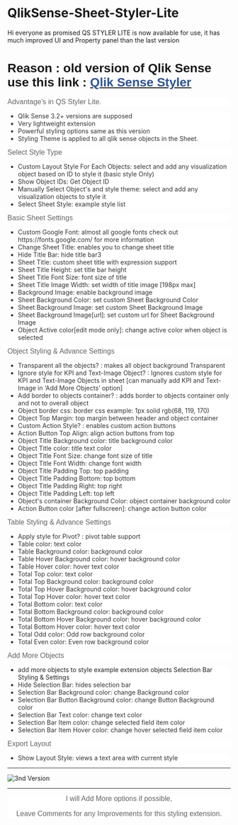 # QlikSense-Sheet-Styler-Lite




<p class=MsoSubtitle>Hi everyone as promised QS STYLER LITE is now available
for use, it has much improved UI and Property panel than the last version</p>

<h1><span style='font-family:"Calibri",sans-serif'>Reason : old version of </span><span
style='font-family:"Calibri",sans-serif'>Qlik</span><span style='font-family:
"Calibri",sans-serif'> </span><span style='font-family:"Calibri",sans-serif'>S</span><span
style='font-family:"Calibri",sans-serif'>ense use this link :&nbsp;<a
href="http://branch.qlik.com/#!/project/59cb2b36bdff1fec30f0a886" target="_blank"><span
style='color:#2F5496;text-decoration:none'>Qlik Sense Styler</span></a></span></h1>

<h3 style='margin-top:3.75pt;margin-right:0in;margin-bottom:3.75pt;margin-left:
0in;background:white'><span style='font-size:12.0pt;font-family:"Calibri",sans-serif;
color:#646464;font-weight:normal'>Advantage's in QS Styler Lite.</span></h3>

<ul type=disc>
 <li class=MsoNormal style='color:#333333;line-height:normal;background:white;
     box-sizing: border-box'><span style='font-size:10.5pt'>Qlik Sense 3.2+ versions
     are supposed</span></li>
 <li class=MsoNormal style='color:#333333;line-height:normal;background:white;
     box-sizing: border-box'><span style='font-size:10.5pt'>Very lightweight
     extension</span></li>
 <li class=MsoNormal style='color:#333333;line-height:normal;background:white;
     box-sizing: border-box'><span style='font-size:10.5pt'>Powerful styling
     options same as this version</span></li>
 <li class=MsoNormal style='color:#333333;line-height:normal;background:white;
     box-sizing: border-box'><span style='font-size:10.5pt'>Styling Theme is
     applied to all qlik sense objects in the Sheet.</span></li>
</ul>


<h3 style='margin-top:3.75pt;margin-right:0in;margin-bottom:3.75pt;margin-left:
0in;background:white'><span style='font-size:12.0pt;font-family:"Calibri",sans-serif;
color:#646464;font-weight:normal'>Select Style Type</span></span></h3>

<ul type=disc>

 <li class=MsoNormal style='color:#333333;line-height:normal;background:white'><span
     style='font-size:10.5pt'>Custom Layout Style For Each Object</span>s:
     select and add any visualization object based on ID to style it (basic style Only)</span></li>

 <li class=MsoNormal style='color:#333333;line-height:normal;background:white'><span
     style='font-size:10.5pt'>Show Object ID</span>s:
     Get Object ID </span></li>
	 
 <li class=MsoNormal style='color:#333333;line-height:normal;background:white'><span
     style='font-size:10.5pt'>Manually Select Object's and style them</span>e:
     select and add any visualization objects to style it</span></li>
 <li class=MsoNormal style='color:#333333;line-height:normal;background:white'><span
     style='font-size:10.5pt'>Select Sheet Style</span>: example style list</span></li>
</ul>

<h3 style='margin-top:3.75pt;margin-right:0in;margin-bottom:3.75pt;margin-left:
0in;background:white'><span style='font-size:12.0pt;font-family:"Calibri",sans-serif;
color:#646464;font-weight:normal'>Basic Sheet Settings</span></h3>

<ul type=disc>
 <li class=MsoNormal style='color:#333333;line-height:normal;background:white'><span
     style='font-size:10.5pt'>Custom Google Font: almost all google fonts check
     out https://fonts.google.com/ for more information</span></li>
 <li class=MsoNormal style='color:#333333;line-height:normal;background:white'><span
     style='font-size:10.5pt'>Change Sheet Title: enables you to change sheet
     title</span></li>
 <li class=MsoNormal style='color:#333333;line-height:normal;background:white'><span
     style='font-size:10.5pt'>Hide Title Bar: hide title bar3</span></li>
 <li class=MsoNormal style='color:#333333;line-height:normal;background:white'><span
     style='font-size:10.5pt'>Sheet Title: custom sheet title with expression
     support</span></li>
 <li class=MsoNormal style='color:#333333;line-height:normal;background:white'><span
     style='font-size:10.5pt'>Sheet Title Height: set title bar height</span></li>
 <li class=MsoNormal style='color:#333333;line-height:normal;background:white'><span
     style='font-size:10.5pt'>Sheet Title Font Size: font size of title</span></li>
 <li class=MsoNormal style='color:#333333;line-height:normal;background:white'><span
     style='font-size:10.5pt'>Sheet Title Image Width: set width of title image
     [198px max]</span></li>
 <li class=MsoNormal style='color:#333333;line-height:normal;background:white'><span
     style='font-size:10.5pt'>Background Image: enable background image</span></li>
 <li class=MsoNormal style='color:#333333;line-height:normal;background:white'><span
     style='font-size:10.5pt'>Sheet Background Color: set custom Sheet
     Background Color</span></li>
 <li class=MsoNormal style='color:#333333;line-height:normal;background:white'><span
     style='font-size:10.5pt'>Sheet Background Image: set custom Sheet
     Background Image</span></li>
 <li class=MsoNormal style='color:#333333;line-height:normal;background:white'><span
     style='font-size:10.5pt'>Sheet Background Image[url]: set custom url for Sheet
     Background Image</span></li>
 <li class=MsoNormal style='color:#333333;line-height:normal;background:white'><span
     style='font-size:10.5pt'>Object Active color[edit mode only]: change active
     color when object is selected</span></li>
</ul>

<h3 style='margin-top:3.75pt;margin-right:0in;margin-bottom:3.75pt;margin-left:
0in;background:white'><span style='font-size:12.0pt;font-family:"Calibri",sans-serif;
color:#646464;font-weight:normal'>Object Styling &amp; Advance Settings </span></h3>

<ul type=disc>
 <li class=MsoNormal style='color:#333333;line-height:normal;background:white'><span
     style='font-size:10.5pt'>Transparent all the objects? : makes all object
     background Transparent</span></li>
 <li class=MsoNormal style='color:#333333;line-height:normal;background:white'><span
     style='font-size:10.5pt'>Ignore style for KPI and Text-Image Object? : Ignores
     custom style for KPI and Text-Image Objects in sheet [can manually add KPI
     and Text-Image in ‘Add More Objects’ option]</span></li>
 <li class=MsoNormal style='color:#333333;line-height:normal;background:white'><span
     style='font-size:10.5pt'>Add border to objects container? : adds border to
     objects container only and not to overall object</span></li>
 <li class=MsoNormal style='color:#333333;line-height:normal;background:white'><span
     style='font-size:10.5pt'>Object border css: border css example: 1px solid
     rgb(68, 119, 170)</span></li>
 <li class=MsoNormal style='color:#333333;line-height:normal;background:white'><span
     style='font-size:10.5pt'>Object Top Margin: top margin between header and
     object container</span></li>
 <li class=MsoNormal style='color:#333333;line-height:normal;background:white'><span
     style='font-size:10.5pt'>Custom Action Style? : enables custom action
     buttons</span></li>
 <li class=MsoNormal style='color:#333333;line-height:normal;background:white'><span
     style='font-size:10.5pt'>Action Button Top Align: align action buttons
     from top</span></li>
 <li class=MsoNormal style='color:#333333;line-height:normal;background:white'><span
     style='font-size:10.5pt'>Object Title Background color: title background
     color</span></li>
 <li class=MsoNormal style='color:#333333;line-height:normal;background:white'><span
     style='font-size:10.5pt'>Object Title color: title text color</span></li>
 <li class=MsoNormal style='color:#333333;line-height:normal;background:white'><span
     style='font-size:10.5pt'>Object Title Font Size: change font size of title</span></li>
 <li class=MsoNormal style='color:#333333;line-height:normal;background:white'><span
     style='font-size:10.5pt'>Object Title Font Width: change font width </span></li>
 <li class=MsoNormal style='color:#333333;line-height:normal;background:white'><span
     style='font-size:10.5pt'>Object Title Padding Top: top padding</span></li>
 <li class=MsoNormal style='color:#333333;line-height:normal;background:white'><span
     style='font-size:10.5pt'>Object Title Padding Bottom: top bottom</span></li>
 <li class=MsoNormal style='color:#333333;line-height:normal;background:white'><span
     style='font-size:10.5pt'>Object Title Padding Right: top right</span></li>
 <li class=MsoNormal style='color:#333333;line-height:normal;background:white'><span
     style='font-size:10.5pt'>Object Title Padding Left: top left</span></li>
 <li class=MsoNormal style='color:#333333;line-height:normal;background:white'><span
     style='font-size:10.5pt'>Object's container Background Color: object
     container background color</span></li>
 <li class=MsoNormal style='color:#333333;line-height:normal;background:white'><span
     style='font-size:10.5pt'>Action Button color [after fullscreen]: change action
     button color</span></li>
</ul>

<h3 style='margin-top:3.75pt;margin-right:0in;margin-bottom:3.75pt;margin-left:
0in;background:white'><span style='font-size:12.0pt;font-family:"Calibri",sans-serif;
color:#646464;font-weight:normal'>Table Styling &amp; Advance Settings</span></h3>

<ul type=disc>
 <li class=MsoNormal style='color:#333333;line-height:normal;background:white'><span
     style='font-size:10.5pt'>Apply style for Pivot? : pivot table support</span></li>
 <li class=MsoNormal style='color:#333333;line-height:normal;background:white'><span
     style='font-size:10.5pt'>Table color: text color</span></li>
 <li class=MsoNormal style='color:#333333;line-height:normal;background:white'><span
     style='font-size:10.5pt'>Table Background color: background color</span></li>
 <li class=MsoNormal style='color:#333333;line-height:normal;background:white'><span
     style='font-size:10.5pt'>Table Hover Background color: hover background
     color</span></li>
 <li class=MsoNormal style='color:#333333;line-height:normal;background:white'><span
     style='font-size:10.5pt'>Table Hover color: hover text color</span></li>
 <li class=MsoNormal style='color:#333333;line-height:normal;background:white'><span
     style='font-size:10.5pt'>Total Top color: text color</span></li>
 <li class=MsoNormal style='color:#333333;line-height:normal;background:white'><span
     style='font-size:10.5pt'>Total Top Background color: background color</span></li>
 <li class=MsoNormal style='color:#333333;line-height:normal;background:white'><span
     style='font-size:10.5pt'>Total Top Hover Background color: hover
     background color</span></li>
 <li class=MsoNormal style='color:#333333;line-height:normal;background:white'><span
     style='font-size:10.5pt'>Total Top Hover color: hover text color</span></li>
 <li class=MsoNormal style='color:#333333;line-height:normal;background:white'><span
     style='font-size:10.5pt'>Total Bottom color: text color</span></li>
 <li class=MsoNormal style='color:#333333;line-height:normal;background:white'><span
     style='font-size:10.5pt'>Total Bottom Background color: background color</span></li>
 <li class=MsoNormal style='color:#333333;line-height:normal;background:white'><span
     style='font-size:10.5pt'>Total Bottom Hover Background color: hover
     background color</span></li>
 <li class=MsoNormal style='color:#333333;line-height:normal;background:white'><span
     style='font-size:10.5pt'>Total Bottom Hover color: hover text color</span></li>
 <li class=MsoNormal style='color:#333333;line-height:normal;background:white'><span
     style='font-size:10.5pt'>Total Odd color: Odd row background color</span></li>
 <li class=MsoNormal style='color:#333333;line-height:normal;background:white'><span
     style='font-size:10.5pt'>Total Even color: Even row background color</span></li>
</ul>

<h3 style='margin-top:3.75pt;margin-right:0in;margin-bottom:3.75pt;margin-left:
0in;background:white'><span style='font-size:12.0pt;font-family:"Calibri",sans-serif;
color:#646464;font-weight:normal'>Add More Objects</span></h3>

<ul type=disc>
 <li class=MsoNormal style='color:#222222;line-height:normal;background:white'><span
     style='font-size:10.5pt;color:#333333'>add</span><span style='font-size:
     10.5pt;background:white'> more objects to style example extension objects Selection
     Bar Styling &amp; Settings</span></li>
 <li class=MsoNormal style='color:#333333;line-height:normal;background:white'><span
     style='font-size:10.5pt'>Hide Selection Bar: hides selection bar </span></li>
 <li class=MsoNormal style='color:#333333;line-height:normal;background:white'><span
     style='font-size:10.5pt'>Selection Bar Background color: change Background
     color</span></li>
 <li class=MsoNormal style='color:#333333;line-height:normal;background:white'><span
     style='font-size:10.5pt'>Selection Bar Button Background color: change Button
     Background color</span></li>
 <li class=MsoNormal style='color:#333333;line-height:normal;background:white'><span
     style='font-size:10.5pt'>Selection Bar Text color: change text color</span></li>
 <li class=MsoNormal style='color:#333333;line-height:normal;background:white'><span
     style='font-size:10.5pt'>Selection Bar Item color: change selected field
     item color</span></li>
 <li class=MsoNormal style='color:#333333;line-height:normal;background:white'><span
     style='font-size:10.5pt'>Selection Bar Item Hover color: change hover selected
     field item color</span></li>
</ul>

<h3 style='margin-top:3.75pt;margin-right:0in;margin-bottom:3.75pt;margin-left:
0in;background:white'><span style='font-size:12.0pt;font-family:"Calibri",sans-serif;
color:#646464;font-weight:normal'>Export Layout</span></h3>
<ul>
 <li class=MsoNormal style='color:#333333;line-height:normal;background:white'><span
     style='font-size:10.5pt'>Show Layout Style: views a
text area with current style</span></li>
</ul>


<!--

<H2>Hi everyoneas promised QS STYLER LITE is now avaiable for use, it has much improved UI and Property panel than the last version. </h2>

<h3>
Reason : old version of qlik sense use this link : <a target="_blank" href="http://branch.qlik.com/#!/project/59cb2b36bdff1fec30f0a886">Qlik Sense Styler</a>
</h3>

<H3>Advantage's in QS Styler Lite.  </H3>
<ol>
	<li>Qlik Sense  3.2 , June, September, November versions are supposed  </li>
	<li>very lightweight extension</li>
	<li>powerful styling options same as this version</li>
	<li> Styling Theme is applied to all qlik sense objects in the Sheet. </li>
</ol>

<p style="color:red;">This will be released by end of this year with all the same and some additional features wich will improve the look and feel of Qlik Sense Sheets </p>

-->

<Hr>
 <img src="./QlikSense-Sheet-Styler-Lite.gif" alt="3nd Version">
 
 <hr>
<center>
<h2 style='margin-top:3.75pt;margin-right:0in;margin-bottom:3.75pt;margin-left:
0in;background:white'><span style='font-size:12.0pt;font-family:"Calibri",sans-serif;
color:#646464;font-weight:normal'>
I will Add More options if possible,

Leave Comments for any Improvements for this styling extension.
</span></span>

</h2>
</center>

